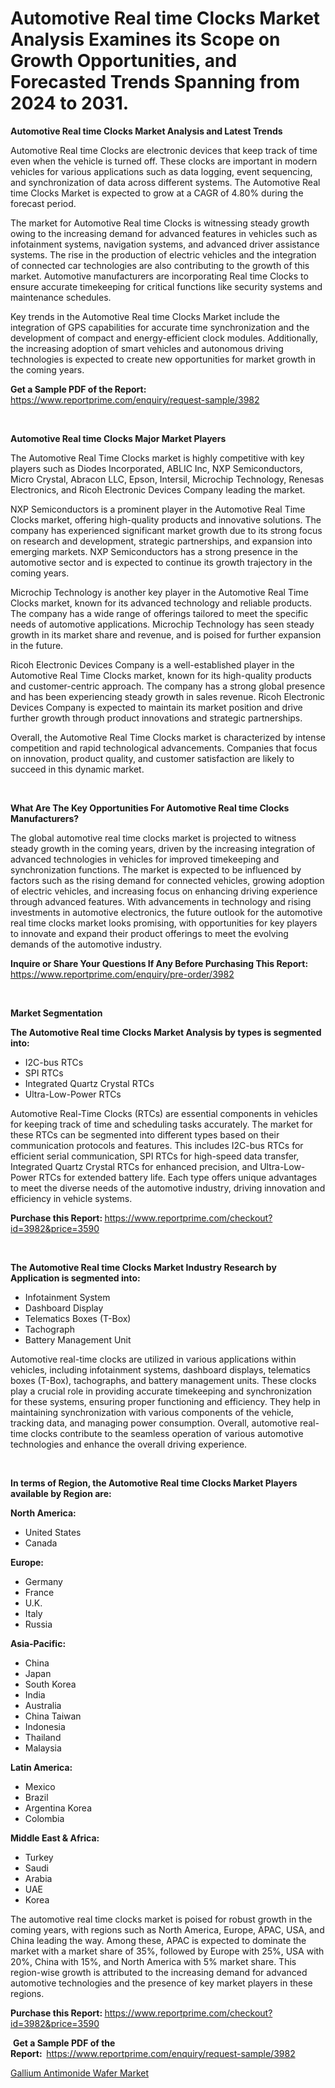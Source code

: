 <p><h1>Automotive Real time Clocks Market Analysis Examines its Scope on Growth Opportunities, and Forecasted Trends Spanning from 2024 to 2031.</h1></p><p><strong>Automotive Real time Clocks Market Analysis and Latest Trends</strong></p>
<p><p>Automotive Real time Clocks are electronic devices that keep track of time even when the vehicle is turned off. These clocks are important in modern vehicles for various applications such as data logging, event sequencing, and synchronization of data across different systems. The Automotive Real time Clocks Market is expected to grow at a CAGR of 4.80% during the forecast period.</p><p>The market for Automotive Real time Clocks is witnessing steady growth owing to the increasing demand for advanced features in vehicles such as infotainment systems, navigation systems, and advanced driver assistance systems. The rise in the production of electric vehicles and the integration of connected car technologies are also contributing to the growth of this market. Automotive manufacturers are incorporating Real time Clocks to ensure accurate timekeeping for critical functions like security systems and maintenance schedules.</p><p>Key trends in the Automotive Real time Clocks Market include the integration of GPS capabilities for accurate time synchronization and the development of compact and energy-efficient clock modules. Additionally, the increasing adoption of smart vehicles and autonomous driving technologies is expected to create new opportunities for market growth in the coming years.</p></p>
<p><strong>Get a Sample PDF of the Report:&nbsp;</strong> <a href="https://www.reportprime.com/enquiry/request-sample/3982">https://www.reportprime.com/enquiry/request-sample/3982</a></p>
<p>&nbsp;</p>
<p><strong>Automotive Real time Clocks Major Market Players</strong></p>
<p><p>The Automotive Real Time Clocks market is highly competitive with key players such as Diodes Incorporated, ABLIC Inc, NXP Semiconductors, Micro Crystal, Abracon LLC, Epson, Intersil, Microchip Technology, Renesas Electronics, and Ricoh Electronic Devices Company leading the market.</p><p>NXP Semiconductors is a prominent player in the Automotive Real Time Clocks market, offering high-quality products and innovative solutions. The company has experienced significant market growth due to its strong focus on research and development, strategic partnerships, and expansion into emerging markets. NXP Semiconductors has a strong presence in the automotive sector and is expected to continue its growth trajectory in the coming years.</p><p>Microchip Technology is another key player in the Automotive Real Time Clocks market, known for its advanced technology and reliable products. The company has a wide range of offerings tailored to meet the specific needs of automotive applications. Microchip Technology has seen steady growth in its market share and revenue, and is poised for further expansion in the future.</p><p>Ricoh Electronic Devices Company is a well-established player in the Automotive Real Time Clocks market, known for its high-quality products and customer-centric approach. The company has a strong global presence and has been experiencing steady growth in sales revenue. Ricoh Electronic Devices Company is expected to maintain its market position and drive further growth through product innovations and strategic partnerships.</p><p>Overall, the Automotive Real Time Clocks market is characterized by intense competition and rapid technological advancements. Companies that focus on innovation, product quality, and customer satisfaction are likely to succeed in this dynamic market.</p></p>
<p>&nbsp;</p>
<p><strong>What Are The Key Opportunities For Automotive Real time Clocks Manufacturers?</strong></p>
<p><p>The global automotive real time clocks market is projected to witness steady growth in the coming years, driven by the increasing integration of advanced technologies in vehicles for improved timekeeping and synchronization functions. The market is expected to be influenced by factors such as the rising demand for connected vehicles, growing adoption of electric vehicles, and increasing focus on enhancing driving experience through advanced features. With advancements in technology and rising investments in automotive electronics, the future outlook for the automotive real time clocks market looks promising, with opportunities for key players to innovate and expand their product offerings to meet the evolving demands of the automotive industry.</p></p>
<p><strong>Inquire or Share Your Questions If Any Before Purchasing This Report:</strong> <a href="https://www.reportprime.com/enquiry/pre-order/3982">https://www.reportprime.com/enquiry/pre-order/3982</a></p>
<p>&nbsp;</p>
<p><strong>Market Segmentation</strong></p>
<p><strong>The Automotive Real time Clocks Market Analysis by types is segmented into:</strong></p>
<p><ul><li>I2C-bus RTCs</li><li>SPI RTCs</li><li>Integrated Quartz Crystal RTCs</li><li>Ultra-Low-Power RTCs</li></ul></p>
<p><p>Automotive Real-Time Clocks (RTCs) are essential components in vehicles for keeping track of time and scheduling tasks accurately. The market for these RTCs can be segmented into different types based on their communication protocols and features. This includes I2C-bus RTCs for efficient serial communication, SPI RTCs for high-speed data transfer, Integrated Quartz Crystal RTCs for enhanced precision, and Ultra-Low-Power RTCs for extended battery life. Each type offers unique advantages to meet the diverse needs of the automotive industry, driving innovation and efficiency in vehicle systems.</p></p>
<p><strong>Purchase this Report:&nbsp;</strong><a href="https://www.reportprime.com/checkout?id=3982&price=3590">https://www.reportprime.com/checkout?id=3982&price=3590</a></p>
<p>&nbsp;</p>
<p><strong>The Automotive Real time Clocks Market Industry Research by Application is segmented into:</strong></p>
<p><ul><li>Infotainment System</li><li>Dashboard Display</li><li>Telematics Boxes (T-Box)</li><li>Tachograph</li><li>Battery Management Unit</li></ul></p>
<p><p>Automotive real-time clocks are utilized in various applications within vehicles, including infotainment systems, dashboard displays, telematics boxes (T-Box), tachographs, and battery management units. These clocks play a crucial role in providing accurate timekeeping and synchronization for these systems, ensuring proper functioning and efficiency. They help in maintaining synchronization with various components of the vehicle, tracking data, and managing power consumption. Overall, automotive real-time clocks contribute to the seamless operation of various automotive technologies and enhance the overall driving experience.</p></p>
<p>&nbsp;</p>
<p><strong>In terms of Region, the Automotive Real time Clocks Market Players available by Region are:</strong></p>
<p>
    <p> <strong> North America: </strong>
        <ul>
            <li>United States</li>
            <li>Canada</li>
        </ul>
        </p> 
    <p> <strong> Europe: </strong>
        <ul>
            <li>Germany</li>
            <li>France</li>
            <li>U.K.</li>
            <li>Italy</li>
            <li>Russia</li>
        </ul>
        </p> 
    <p> <strong> Asia-Pacific: </strong>
        <ul>
            <li>China</li>
            <li>Japan</li>
            <li>South Korea</li>
            <li>India</li>
            <li>Australia</li>
            <li>China Taiwan</li>
            <li>Indonesia</li>
            <li>Thailand</li>
            <li>Malaysia</li>
        </ul>
        </p> 
    <p> <strong> Latin America: </strong>
        <ul>
            <li>Mexico</li>
            <li>Brazil</li>
            <li>Argentina Korea</li>
            <li>Colombia</li>
        </ul>
        </p> 
    <p> <strong> Middle East & Africa: </strong>
        <ul>
            <li>Turkey</li>
            <li>Saudi</li>
            <li>Arabia</li>
            <li>UAE</li>
            <li>Korea</li>
        </ul>
    </p>
    </p>
<p><p>The automotive real time clocks market is poised for robust growth in the coming years, with regions such as North America, Europe, APAC, USA, and China leading the way. Among these, APAC is expected to dominate the market with a market share of 35%, followed by Europe with 25%, USA with 20%, China with 15%, and North America with 5% market share. This region-wise growth is attributed to the increasing demand for advanced automotive technologies and the presence of key market players in these regions.</p></p>
<p><strong>Purchase this Report: </strong><a href="https://www.reportprime.com/checkout?id=3982&price=3590">https://www.reportprime.com/checkout?id=3982&price=3590</a></p>
<p>&nbsp;<strong>Get a Sample PDF of the Report:&nbsp;&nbsp;</strong><a href="https://www.reportprime.com/enquiry/request-sample/3982">https://www.reportprime.com/enquiry/request-sample/3982</a></p>
<p><strong></strong></p>
<p><p><a href="https://github.com/AKSHATREPORTPRIME/Market-Research-Report-List-4/blob/main/gallium-antimonide-wafer-market.md">Gallium Antimonide Wafer Market</a></p></p>